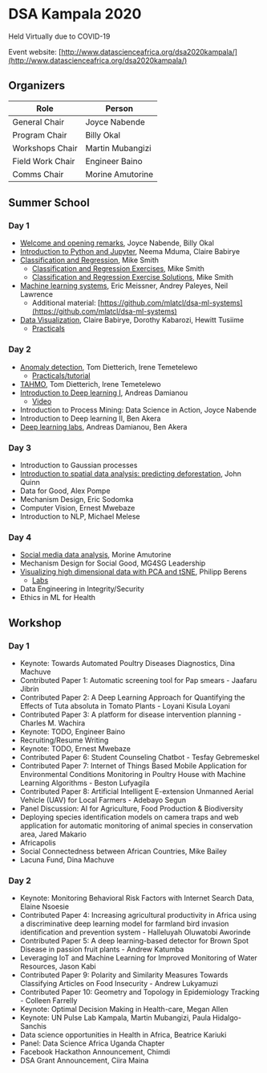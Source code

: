 # DSA Kampala 2020

Held Virtually due to COVID-19

Event website: [http://www.datascienceafrica.org/dsa2020kampala/](http://www.datascienceafrica.org/dsa2020kampala/)

## Organizers

| Role 				| Person 			|
| ----------------- | ------ 			|
| General Chair 	| Joyce Nabende 	|
| Program Chair 	| Billy Okal 		|
| Workshops Chair 	| Martin Mubangizi 	|
| Field Work Chair 	| Engineer Baino 	|
| Comms Chair 		| Morine Amutorine 	|

## Summer School

### Day 1
- [Welcome and opening remarks](dsa2020welcome-remarks), Joyce Nabende, Billy Okal
- [Introduction to Python and Jupyter](neema_intro_python.pdf), Neema Mduma, Claire Babirye
- [Classification and Regression](https://docs.google.com/presentation/d/1Ftvt8tT3pFH5EX854bz3iNQdskvs9JqaubpG0te9T7s/edit#slide=id.p2), Mike Smith
	- [Classification and Regression Exercises](https://colab.research.google.com/drive/1nFWHZAWK-Sa8QZvFa-hlHvMyoqBddHAi), Mike Smith
	- [Classification and Regression Exercise Solutions](https://colab.research.google.com/drive/1jEP1XpQ8l3JG3pBfMY1VcKSLB-3IF6r6), Mike Smith
- [Machine learning systems](https://colab.research.google.com/drive/1GWgQoVt2oMsCjAcZJ2xQkUg4HEJypAbg?usp=sharing), Eric Meissner, Andrey Paleyes, Neil Lawrence
	- Additional material: [https://github.com/mlatcl/dsa-ml-systems](https://github.com/mlatcl/dsa-ml-systems)
- [Data Visualization](DSA2020-DataVizualisation), Claire Babirye, Dorothy Kabarozi, Hewitt Tusiime
	- [Practicals](DSA2020VisualizationTutorial.zip)

### Day 2
- [Anomaly detection](dietterich-anomaly-detection-v3), Tom Dietterich, Irene Temetelewo
	- [Practicals/tutorial](https://github.com/Irenetema/DSA2020_ADTutorial)
- [TAHMO](dsa-tahmo-v4), Tom Dietterich, Irene Temetelewo
- [Introduction to Deep learning I](https://docs.google.com/presentation/d/1z-kJXndhi-nf7X9nmzc368pO6Zh3XlWOoXkQ_Y6XRzY/edit#slide=id.g35f391192_00), Andreas Damianou
	- [Video](https://www.youtube.com/watch?v=tBTzVR6hO08&feature=youtu.be)
- Introduction to Process Mining: Data Science in Action, Joyce Nabende
- Introduction to Deep learning II, Ben Akera
- [Deep learning labs](https://colab.research.google.com/drive/1-lN6ykm-dJGWuW3xk_fF6On8hdg02q8r), Andreas Damianou, Ben Akera

### Day 3
- Introduction to Gaussian processes
- [Introduction to spatial data analysis: predicting deforestation](https://colab.research.google.com/drive/1tRT5v2Od2gR7qcfgihBpZCX6Y3XaZ1uu?usp=sharing), John Quinn
- Data for Good, Alex Pompe
- Mechanism Design, Eric Sodomka
- Computer Vision, Ernest Mwebaze
- Introduction to NLP, Michael Melese

### Day 4
- [Social media data analysis](morine_social_media_analysis.pdf), Morine Amutorine
- Mechanism Design for Social Good, MG4SG Leadership
- [Visualizing high dimensional data with PCA and tSNE](https://docs.google.com/presentation/d/1x1egn9DMP5naD5WcqBWedGKgeNS04iJFXUgXscrP-4Y/edit#slide=id.p), Philipp Berens
	- [Labs](https://colab.research.google.com/drive/1XJoVYE1QkmawC3-DhBetvKS9lUX8Idn8?usp=sharing)
- Data Engineering in Integrity/Security
- Ethics in ML for Health


## Workshop

### Day 1
- Keynote: Towards Automated Poultry Diseases Diagnostics, Dina Machuve
- Contributed Paper 1: Automatic screening tool for Pap smears - Jaafaru Jibrin
- Contributed Paper 2: A Deep Learning Approach for Quantifying the Effects of Tuta absoluta in Tomato Plants - Loyani Kisula Loyani
- Contributed Paper 3: A platform for disease intervention planning - Charles M. Wachira
- Keynote: TODO, Engineer Baino
- Recruiting/Resume Writing
- Keynote: TODO, Ernest Mwebaze
- Contributed Paper 6: Student Counseling Chatbot - Tesfay Gebremeskel
- Contributed Paper 7: Internet of Things Based Mobile Application for Environmental Conditions Monitoring in Poultry House with Machine Learning Algorithms - Beston Lufyagila
- Contributed Paper 8: Artificial Intelligent E-extension Unmanned Aerial Vehicle (UAV) for Local Farmers - Adebayo Segun
- Panel Discussion: AI for Agriculture, Food Production & Biodiversity
- Deploying species identification models on camera traps and web application for automatic monitoring of animal species in conservation area, Jared Makario
- Africapolis
- Social Connectedness between African Countries, Mike Bailey
- Lacuna Fund, Dina Machuve


### Day 2
- Keynote: Monitoring Behavioral Risk Factors with Internet Search Data, Elaine Nsoesie
- Contributed Paper 4: Increasing agricultural productivity in Africa using a
discriminative deep learning model for farmland bird invasion identification and prevention system - Halleluyah Oluwatobi Aworinde
- Contributed Paper 5: A deep learning-based detector for Brown Spot Disease in passion fruit plants - Andrew Katumba
- Leveraging IoT and Machine Learning for Improved Monitoring of Water Resources, Jason Kabi
- Contributed Paper 9: Polarity and Similarity Measures Towards Classifying Articles on Food Insecurity - Andrew Lukyamuzi
- Contributed Paper 10: Geometry and Topology in Epidemiology Tracking - Colleen Farrelly
- Keynote: Optimal Decision Making in Health-care, Megan Allen
- Keynote: UN Pulse Lab Kampala, Martin Mubangizi, Paula Hidalgo-Sanchis
- Data science opportunities in Health in Africa, Beatrice Kariuki
- Panel: Data Science Africa Uganda Chapter
- Facebook Hackathon Announcement, Chimdi
- DSA Grant Announcement, Ciira Maina



